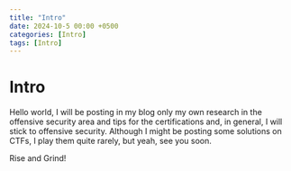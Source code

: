 ```yaml
---
title: "Intro"
date: 2024-10-5 00:00 +0500
categories: [Intro]
tags: [Intro]
---
```


# Intro

Hello world, I will be posting in my blog only my own research in the offensive security area and tips for the certifications and, in general, I will stick to offensive security. Although I might be posting some solutions on CTFs, I play them quite rarely, but yeah, see you soon.

Rise and Grind!